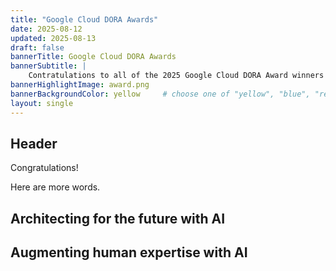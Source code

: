```yaml
---
title: "Google Cloud DORA Awards"
date: 2025-08-12
updated: 2025-08-13
draft: false
bannerTitle: Google Cloud DORA Awards
bannerSubtitle: |
    Contratulations to all of the 2025 Google Cloud DORA Award winners!
bannerHighlightImage: award.png
bannerBackgroundColor: yellow     # choose one of "yellow", "blue", "red", "purple"
layout: single
---
```


## Header

Congratulations!

Here are more words.

## Architecting for the future with AI

## Augmenting human expertise with AI

